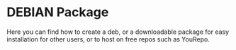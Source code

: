 # DEBIAN Package


Here you can find how to create a deb, or a downloadable package for easy installation for other users, or to host on free repos such as YouRepo.